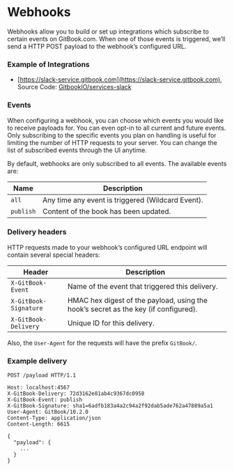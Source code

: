 # Webhooks

Webhooks allow you to build or set up integrations which subscribe to certain events on GitBook.com. When one of those events is triggered, we’ll send a HTTP POST payload to the webhook’s configured URL. 

### Example of Integrations

- [https://slack-service.gitbook.com](https://slack-service.gitbook.com), Source Code: [GitbookIO/services-slack](https://github.com/GitbookIO/services-slack)

### Events

When configuring a webhook, you can choose which events you would like to receive payloads for. You can even opt-in to all current and future events. Only subscribing to the specific events you plan on handling is useful for limiting the number of HTTP requests to your server. You can change the list of subscribed events through the UI anytime.

By default, webhooks are only subscribed to all events. The available events are:

| Name | Description |
| ---- | ----------- |
| `all` | Any time any event is triggered (Wildcard Event). |
| `publish` | Content of the book has been updated. |

### Delivery headers

HTTP requests made to your webhook’s configured URL endpoint will contain several special headers:

| Header | Description |
| ------ | ----------- |
| `X-GitBook-Event` | Name of the event that triggered this delivery. |
| `X-GitBook-Signature` | HMAC hex digest of the payload, using the hook’s secret as the key (if configured). |
| `X-GitBook-Delivery` | Unique ID for this delivery. |


Also, the `User-Agent` for the requests will have the prefix `GitBook/`.

### Example delivery

```
POST /payload HTTP/1.1

Host: localhost:4567
X-GitBook-Delivery: 72d3162e81ab4c9367dc0958
X-GitBook-Event: publish
X-GitBook-Signature: sha1=6adfb183a4a2c94a2f92dab5ade762a47889a5a1
User-Agent: GitBook/10.2.0
Content-Type: application/json
Content-Length: 6615

{
  "payload": {
    ...
  }
}
```

